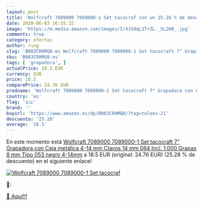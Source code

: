```yaml
---
layout: post
title: 'Wolfcraft 7089000 7089000-1 Set tacocraf con un 25.28 % de descuento'
date: 2020-06-03 16:55:32
image: 'https://m.media-amazon.com/images/I/41VdqL3T+ZL._SL200_.jpg'
comments: true
category: ofertas
author: ring
slug: 'B003CRHMQ8-es Wolfcraft 7089000 7089000-1 Set tacocraft 7" Grapadora con...'
sku: 'B003CRHMQ8-es'
tags: [ 'grapadora', ]
actualPrice: 18.5 EUR
currency: EUR
price: 18.5
comparePrice: 24.76 EUR
prodname: 'Wolfcraft 7089000 7089000-1 Set tacocraft 7" Grapadora con Caja metálica 4-14 mm  Clavos 14 mm 064  Incl. 1.000 Grapas 8 mm Tipo 053  negro  4-14mm'
country: 'es'
flag: '🇪🇸'
brand: ''
buyurl: 'https://www.amazon.es/dp/B003CRHMQ8/?tag=tolees-21'
descuento: '25.28'
average: '18.5'
---
```


En este momento está [Wolfcraft 7089000 7089000-1 Set tacocraft 7" Grapadora con Caja metálica 4-14 mm  Clavos 14 mm 064  Incl. 1.000 Grapas 8 mm Tipo 053  negro  4-14mm](https://www.amazon.es/dp/B003CRHMQ8/?tag=tolees-21) a 18.5 EUR (original: 24.76 EUR) (25.28 %  de descuento) en el siguiente enlace!

[![Wolfcraft 7089000 7089000-1 Set tacocraf](https://m.media-amazon.com/images/I/41VdqL3T+ZL._SL200_.jpg)](https://www.amazon.es/dp/B003CRHMQ8/?tag=tolees-21)

🔎:


[🛒 Aquí!!!](https://www.amazon.es/dp/B003CRHMQ8/?tag=tolees-21)
